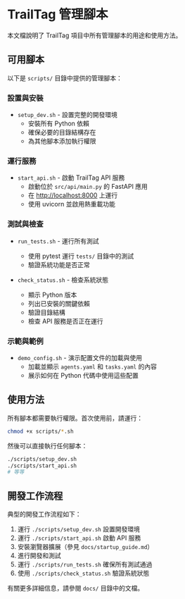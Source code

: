 # TrailTag 管理腳本

本文檔說明了 TrailTag 項目中所有管理腳本的用途和使用方法。

## 可用腳本

以下是 `scripts/` 目錄中提供的管理腳本：

### 設置與安裝

- `setup_dev.sh` - 設置完整的開發環境
  - 安裝所有 Python 依賴
  - 確保必要的目錄結構存在
  - 為其他腳本添加執行權限

### 運行服務

- `start_api.sh` - 啟動 TrailTag API 服務
  - 啟動位於 `src/api/main.py` 的 FastAPI 應用
  - 在 [http://localhost:8000](http://localhost:8000) 上運行
  - 使用 uvicorn 並啟用熱重載功能

### 測試與檢查

- `run_tests.sh` - 運行所有測試
  - 使用 pytest 運行 `tests/` 目錄中的測試
  - 驗證系統功能是否正常

- `check_status.sh` - 檢查系統狀態
  - 顯示 Python 版本
  - 列出已安裝的關鍵依賴
  - 驗證目錄結構
  - 檢查 API 服務是否正在運行

### 示範與範例

- `demo_config.sh` - 演示配置文件的加載與使用
  - 加載並顯示 `agents.yaml` 和 `tasks.yaml` 的內容
  - 展示如何在 Python 代碼中使用這些配置

## 使用方法

所有腳本都需要執行權限。首次使用前，請運行：

```bash
chmod +x scripts/*.sh
```

然後可以直接執行任何腳本：

```bash
./scripts/setup_dev.sh
./scripts/start_api.sh
# 等等
```

## 開發工作流程

典型的開發工作流程如下：

1. 運行 `./scripts/setup_dev.sh` 設置開發環境
2. 運行 `./scripts/start_api.sh` 啟動 API 服務
3. 安裝瀏覽器擴展（參見 `docs/startup_guide.md`）
4. 進行開發和測試
5. 運行 `./scripts/run_tests.sh` 確保所有測試通過
6. 使用 `./scripts/check_status.sh` 驗證系統狀態

有關更多詳細信息，請參閱 `docs/` 目錄中的文檔。
